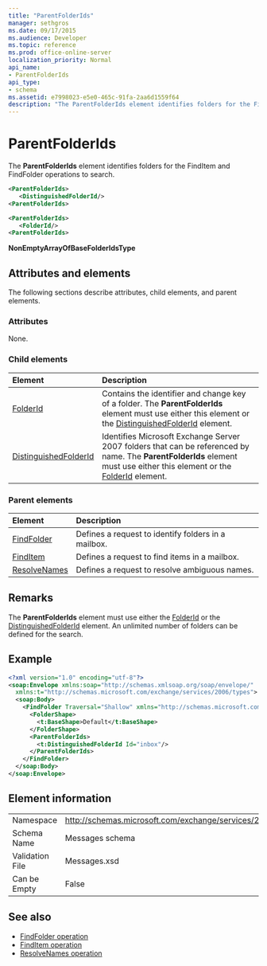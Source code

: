 ```yaml
---
title: "ParentFolderIds"
manager: sethgros
ms.date: 09/17/2015
ms.audience: Developer
ms.topic: reference
ms.prod: office-online-server
localization_priority: Normal
api_name:
- ParentFolderIds
api_type:
- schema
ms.assetid: e7998023-e5e0-465c-91fa-2aa6d1559f64
description: "The ParentFolderIds element identifies folders for the FindItem and FindFolder operations to search."
---
```


# ParentFolderIds

The **ParentFolderIds** element identifies folders for the FindItem and FindFolder operations to search. 
  
```xml
<ParentFolderIds>
   <DistinguishedFolderId/>
<ParentFolderIds>
```

```xml
<ParentFolderIds>
   <FolderId/> 
<ParentFolderIds>
```

**NonEmptyArrayOfBaseFolderIdsType**

## Attributes and elements

The following sections describe attributes, child elements, and parent elements.
  
### Attributes

None.
  
### Child elements

|**Element**|**Description**|
|:-----|:-----|
|[FolderId](folderid.md) <br/> |Contains the identifier and change key of a folder. The **ParentFolderIds** element must use either this element or the [DistinguishedFolderId](distinguishedfolderid.md) element.  <br/> |
|[DistinguishedFolderId](distinguishedfolderid.md) <br/> |Identifies Microsoft Exchange Server 2007 folders that can be referenced by name. The **ParentFolderIds** element must use either this element or the [FolderId](folderid.md) element.  <br/> |
   
### Parent elements

|**Element**|**Description**|
|:-----|:-----|
|[FindFolder](findfolder.md) <br/> |Defines a request to identify folders in a mailbox.  <br/> |
|[FindItem](finditem.md) <br/> |Defines a request to find items in a mailbox.  <br/> |
|[ResolveNames](resolvenames.md) <br/> |Defines a request to resolve ambiguous names.  <br/> |
   
## Remarks

The **ParentFolderIds** element must use either the [FolderId](folderid.md) or the [DistinguishedFolderId](distinguishedfolderid.md) element. An unlimited number of folders can be defined for the search. 
  
## Example

```XML
<?xml version="1.0" encoding="utf-8"?>
<soap:Envelope xmlns:soap="http://schemas.xmlsoap.org/soap/envelope/"
  xmlns:t="http://schemas.microsoft.com/exchange/services/2006/types">
  <soap:Body>
    <FindFolder Traversal="Shallow" xmlns="http://schemas.microsoft.com/exchange/services/2006/messages">
      <FolderShape>
        <t:BaseShape>Default</t:BaseShape>
      </FolderShape>
      <ParentFolderIds>
        <t:DistinguishedFolderId Id="inbox"/>
      </ParentFolderIds>
    </FindFolder>
  </soap:Body>
</soap:Envelope>
```

## Element information

|||
|:-----|:-----|
|Namespace  <br/> |http://schemas.microsoft.com/exchange/services/2006/messages  <br/> |
|Schema Name  <br/> |Messages schema  <br/> |
|Validation File  <br/> |Messages.xsd  <br/> |
|Can be Empty  <br/> |False  <br/> |
   
## See also

- [FindFolder operation](findfolder-operation.md)  
- [FindItem operation](finditem-operation.md) 
- [ResolveNames operation](resolvenames-operation.md)

